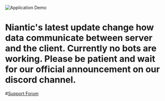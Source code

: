 ![Application Demo](http://i.imgur.com/ot98KlD.png)

# Niantic's latest update change how data communicate between server and the client. Currently no bots are working. Please be patient and wait for our official announcement on our discord channel.

#[Support Forum](http://www.pogobot.xyz)
